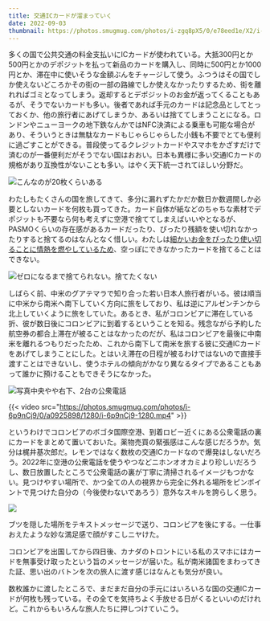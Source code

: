 ```yaml
---
title: 交通ICカードが溜まっていく
date: 2022-09-03
thumbnail: https://photos.smugmug.com/photos/i-zgq8pX5/0/e78eed1e/X2/i-zgq8pX5-X2.jpg
---
```


多くの国で公共交通の料金支払いにICカードが使われている。大抵300円とか500円とかのデポジットを払って新品のカードを購入し、同時に500円とか1000円とか、滞在中に使いそうな金額ぶんをチャージして使う。ふつうはその国でしか使えないどころかその街の一部の路線でしか使えなかったりするため、街を離れればゴミとなってしまう。返却するとデポジットのお金が返ってくることもあるが、そうでないカードも多い。後者であれば手元のカードは記念品としてとっておくか、他の旅行者にあげてしまうか、あるいは捨ててしまうことになる。ロンドンやニューヨークの地下鉄なんかではNFC決済による乗車も可能な場合があり、そういうときは無駄なカードもじゃらじゃらした小銭も不要でとても便利に過ごすことができる。普段使ってるクレジットカードやスマホをかざすだけで済むのが一番便利だがそうでない国はおおい。日本も異様に多い交通ICカードの規格があり互換性がないことも多い。はやく天下統一されてほしい分野だ。

![こんなのが20枚くらいある](https://photos.smugmug.com/photos/i-zgq8pX5/0/e78eed1e/X2/i-zgq8pX5-X2.jpg)

わたしもたくさんの国を旅してきて、多分に漏れずたかだか数日か数週間しか必要としないカードを何枚も買ってきた。カード自体が紙などのちゃちな素材でデポジットも不要なら何も考えずに空港で捨ててしまえばいいやとなるが、PASMOくらいの存在感があるカードだったり、ぴったり残額を使い切れなかったりすると捨てるのはなんとなく惜しい。わたしは[細かいお金をぴったり使い切ることに情熱を燃やしているため](/post/1654380995/)、空っぽにできなかったカードを捨てることはできない。

![ゼロになるまで捨てられない。捨てたくない](https://photos.smugmug.com/photos/i-kRwNhQt/0/0f6891ee/X2/i-kRwNhQt-X2.png)

しばらく前、中米のグアテマラで知り合った若い日本人旅行者がいる。彼は順当に中米から南米へ南下していく方向に旅をしており、私は逆にアルゼンチンから北上していくように旅をしていた。あるとき、私がコロンビアに滞在している折、彼が数日後にコロンビアに到着するということを知る。残念ながら予約した航空券の都合上滞在が被ることはなかったのだが、私はコロンビアを最後に中南米を離れるつもりだったため、これから南下して南米を旅する彼に交通ICカードをあげてしまうことにした。とはいえ滞在の日程が被るわけではないので直接手渡すことはできないし、使うホテルの傾向がかなり異なるタイプであることもあって誰かに預けることもできそうになかった。

![写真中央やや右下、2台の公衆電話](https://photos.smugmug.com/photos/i-G8wC4xP/0/22c81880/X2/i-G8wC4xP-X2.jpg)

{{< video src="https://photos.smugmug.com/photos/i-6p9nCj9/0/a0925898/1280/i-6p9nCj9-1280.mp4" >}}

というわけでコロンビアのボゴタ国際空港、到着ロビー近くにある公衆電話の裏にカードをまとめて置いておいた。薬物売買の緊張感はこんな感じだろうか。気分は梶井基次郎だ。レモンではなく数枚の交通ICカードなので爆発はしないだろう。2022年に空港の公衆電話を使うやつなどニホンオオカミより珍しいだろうし、数日放置したところで公衆電話の裏が丁寧に清掃されるイメージもつかない。見つけやすい場所で、かつ全ての人の視界から完全に外れる場所をピンポイントで見つけた自分の（今後使わないであろう）意外なスキルを誇らしく思う。

![](https://photos.smugmug.com/photos/i-WHRMkdm/0/88c5a427/X2/i-WHRMkdm-X2.jpg)

ブツを隠した場所をテキストメッセージで送り、コロンビアを後にする。一仕事おえたような妙な満足感で顔がすこしニヤけた。

コロンビアを出国してから四日後、カナダのトロントにいる私のスマホにはカードを無事受け取ったという旨のメッセージが届いた。私が南米諸国をまわってきた証、思い出のバトンを次の旅人に渡す感じはなんとも気分が良い。

数枚誰かに渡したところで、まだまだ自分の手元にはいろいろな国の交通ICカードが何枚も残っている。その全てを気持ちよく手放せる日がくるといいのだけれど。これからもいろんな旅人たちに押しつけていこう。
